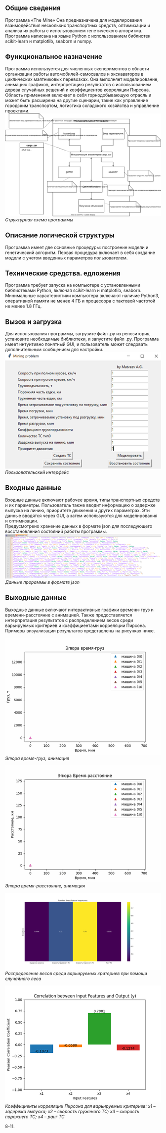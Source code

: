## Общие сведения
Программа «The Mine» Она предназначена для моделирования взаимодействия нескольких транспортных средств, оптимизации и анализа их работы с использованием генетического алгоритма.<br>
Программа написана на языке Python с использованием библиотек scikit-learn и matplotlib, seaborn и numpy.

## Функциональное назначение
Программа используется для численных экспериментов в области организации работы автомобилей-самосвалов и экскаваторов в циклических маятниковых перевозках. Она выполняет моделирование, анимацию графиков, интерпретацию результатов с использованием дерева случайных решений и коэффициентов корреляции Пирсона. Область применения включает в себя горнодобывающую отрасль и может быть расширена на другие сценарии, такие как управление городским транспортом, логистика складского хозяйства и управление проектами.<br>
![Структурная схема программы](схема.svg)<br>
*Структурная схема программы*


## Описание логической структуры
Программа имеет две основные процедуры: построение модели и генетический алгоритм. Первая процедура включает в себя создание модели с учетом введенных параметров пользователем.

## Технические средства. едложения
Программа требует запуска на компьютере с установленными библиотеками Python, включая scikit-learn и matplotlib, seaborn. Минимальные характеристики компьютера включают наличие Python3, оперативной памяти не менее 4 ГБ и процессора с тактовой частотой не менее 1.8 ГГц.

## Вызов и загрузка
Для использования программы, загрузите файл .py из репозитория, установите необходимые библиотеки, и запустите файл .py. Программа имеет интуитивно понятный GUI, и пользователь может следовать дополнительным сообщениям для настройки.<br>
![Пользовательский интерфейс](pic2.png)<br>
 *Пользовательский интерфейс*

## Входные данные
Входные данные включают рабочее время, типы транспортных средств и их параметры. Пользователь также вводит информацию о задержке выпуска на линию, приоритете движения и других параметрах. Эти данные вводятся через GUI, а затем используются для моделирования и оптимизации.<br>
Предусмотрено хранение данных в формате json для последующего восстановления состояний работы программы. <br>
![Данные прораммы в формате json](ex_json.png)<br>
 *Данные прораммы в формате json*

## Выходные данные
Выходные данные включают интерактивные графики времени-груз и времени-расстояние с анимацией. Также предоставляется интерпретация результатов с распределением весов среди варьируемых критериев и коэффициентами корреляции Пирсона. Примеры визуализации результатов представлены на рисунках ниже. <br>

![ Эпюра время-груз, анимация](cargo_anim.gif)<br>
*Эпюра время-груз, анимация*

![Эпюра время-расстояние, анимация](dist_anime.gif)<br>
*Эпюра время-расстояние, анимация*

![Распределение весов среди варьируемых критериев при помощи случайного леса](forest.png)<br>
*Распределение весов среди варьируемых критериев при помощи случайного леса*

![Коэффициенты корреляции Пирсона для варьируемых критериев](Pirs.png)<br>
*Коэффициенты корреляции Пирсона для варьируемых критериев: x1 – задержка выпуска; x2 – скорость груженого ТС; x3 – скорость порожнего ТС; x4 – ранг ТС*


8-11.

